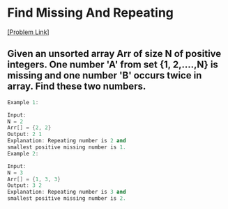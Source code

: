 # Find Missing And Repeating

[[Problem Link]](https://www.geeksforgeeks.org/problems/find-missing-and-repeating2512/1)

## Given an unsorted array Arr of size N of positive integers. One number 'A' from set {1, 2,....,N} is missing and one number 'B' occurs twice in array. Find these two numbers.

```cpp
Example 1:

Input:
N = 2
Arr[] = {2, 2}
Output: 2 1
Explanation: Repeating number is 2 and 
smallest positive missing number is 1.
Example 2:

Input:
N = 3
Arr[] = {1, 3, 3}
Output: 3 2
Explanation: Repeating number is 3 and 
smallest positive missing number is 2.
```